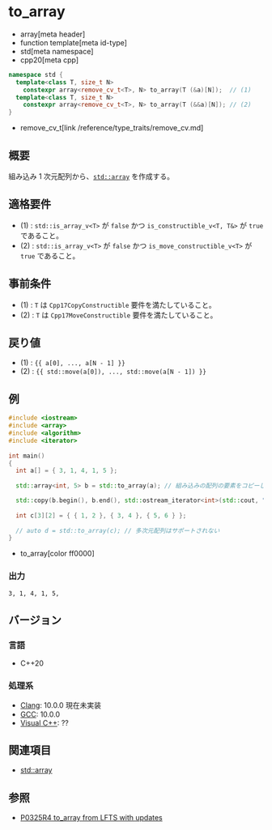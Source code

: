 # to_array
* array[meta header]
* function template[meta id-type]
* std[meta namespace]
* cpp20[meta cpp]

```cpp
namespace std {
  template<class T, size_t N>
    constexpr array<remove_cv_t<T>, N> to_array(T (&a)[N]);  // (1)
  template<class T, size_t N>
    constexpr array<remove_cv_t<T>, N> to_array(T (&&a)[N]); // (2)
}
```
* remove_cv_t[link /reference/type_traits/remove_cv.md]

## 概要
組み込み 1 次元配列から、[`std::array`](array.md) を作成する。


## 適格要件
- (1) : `std::is_array_v<T>` が `false` かつ `is_constructible_v<T, T&>` が `true` であること。
- (2) : `std::is_array_v<T>` が `false` かつ `is_move_constructible_v<T>` が `true` であること。


## 事前条件
- (1) : `T` は `Cpp17CopyConstructible` 要件を満たしていること。 
- (2) : `T` は `Cpp17MoveConstructible` 要件を満たしていること。


## 戻り値
- (1) : `{{ a[0], ..., a[N - 1] }}`
- (2) : `{{ std::move(a[0]), ..., std::move(a[N - 1]) }}`


## 例
```cpp example
#include <iostream>
#include <array>
#include <algorithm>
#include <iterator>
 
int main()
{
  int a[] = { 3, 1, 4, 1, 5 };
    
  std::array<int, 5> b = std::to_array(a); // 組み込みの配列の要素をコピーし、 std::array を作成

  std::copy(b.begin(), b.end(), std::ostream_iterator<int>(std::cout, ", "));
    
  int c[3][2] = { { 1, 2 }, { 3, 4 }, { 5, 6 } };
    
  // auto d = std::to_array(c); // 多次元配列はサポートされない
}
```
* to_array[color ff0000]

### 出力
```
3, 1, 4, 1, 5, 
```

## バージョン
### 言語
- C++20

### 処理系
- [Clang](/implementation.md#clang): 10.0.0 現在未実装
- [GCC](/implementation.md#gcc): 10.0.0
- [Visual C++](/implementation.md#visual_cpp): ??


## 関連項目
- [std::array](array.md)


## 参照
- [P0325R4 to_array from LFTS with updates](http://www.open-std.org/jtc1/sc22/wg21/docs/papers/2019/p0325r4.html)
